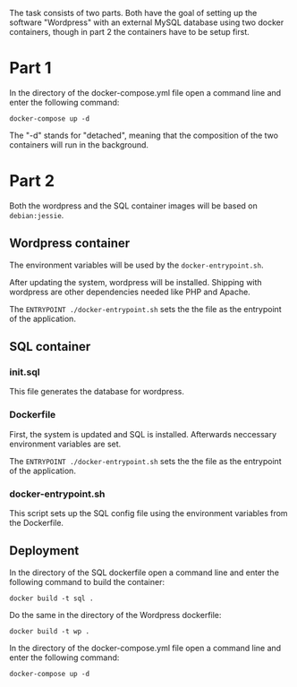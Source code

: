 The task consists of two parts. Both have the goal of setting up the software "Wordpress" with an external MySQL database using two docker containers, though in part 2 the containers have to be setup first.

# Part 1

In the directory of the docker-compose.yml file open a command line and enter the following command:

    docker-compose up -d

The "-d" stands for "detached", meaning that the composition of the two containers will run in the background.

# Part 2

Both the wordpress and the SQL container images will be based on `debian:jessie`.

## Wordpress container

The environment variables will be used by the `docker-entrypoint.sh`.

After updating the system, wordpress will be installed. Shipping with wordpress are other dependencies needed like PHP and Apache.

The `ENTRYPOINT ./docker-entrypoint.sh` sets the the file as the entrypoint of the application.

## SQL container

### init.sql

This file generates the database for wordpress.

### Dockerfile

First, the system is updated and SQL is installed. Afterwards neccessary environment variables are set.

The `ENTRYPOINT ./docker-entrypoint.sh` sets the the file as the entrypoint of the application.

### docker-entrypoint.sh

This script sets up the SQL config file using the environment variables from the Dockerfile. 

## Deployment

In the directory of the SQL dockerfile open a command line and enter the following command to build the container:

    docker build -t sql .

Do the same in the directory of the Wordpress dockerfile:

    docker build -t wp .

In the directory of the docker-compose.yml file open a command line and enter the following command:

    docker-compose up -d